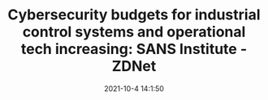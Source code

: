 ---
"title": "Cybersecurity budgets for industrial control systems and operational tech increasing: SANS Institute - ZDNet"
"date": "2021-10-4 14:1:50"
"feed_name": "GOOGLENEWSINDUSTRIAL"
"feed_website": "https://news.google.com/search?q=industrial%2Bincident&hl=en-US&gl=US&ceid=US:en"
"feed_rss": "https://news.google.com/rss/search?q=industrial%2Bincident&hl=en-US&gl=US&ceid=US:en"
"link": "https://www.zdnet.com/article/cybersecurity-budgets-for-industrial-control-systems-increasing-sans-institute/"
"source": "{'href': 'https://www.zdnet.com', 'title': 'ZDNet'}"
"file": "_posts/2021-1-1-c80ea5bb2baf9467ac42a0007712674e1bfb4698.md"
"accident": "0"
"drilling": "0"
"dead": "0"
"injured": "0"
"arrested": "0"
"place": "unknown place"
"where": "unknown site"
"causes": "unknown"
"place_uri": "unknown place"
---